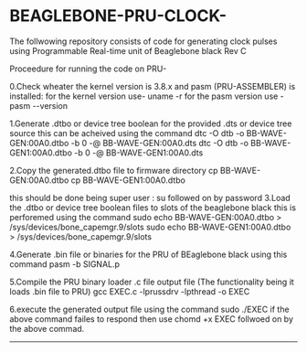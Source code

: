 # BEAGLEBONE-PRU-CLOCK-
The follwowing repository consists of code for generating clock pulses using Programmable Real-time unit of Beaglebone black Rev C

Proceedure for running the code on PRU-

0.Check wheater the kernel version is 3.8.x and pasm (PRU-ASSEMBLER) is installed:
for the kernel version use- uname -r
for the pasm version use - pasm --version

1.Generate .dtbo or device tree boolean for the provided .dts or device tree source this can be acheived using the command 
dtc -O dtb -o BB-WAVE-GEN:00A0.dtbo -b 0 -@ BB-WAVE-GEN:00A0.dts
dtc -O dtb -o BB-WAVE-GEN1:00A0.dtbo -b 0 -@ BB-WAVE-GEN1:00A0.dts

2.Copy the generated.dtbo file to firmware directory 
cp BB-WAVE-GEN:00A0.dtbo
cp BB-WAVE-GEN1:00A0.dtbo

this should be done being super user : su followed on by password
3.Load the .dtbo or device tree boolean files to slots of the beaglebone black this is perforemed using the command
sudo echo BB-WAVE-GEN:00A0.dtbo > /sys/devices/bone_capemgr.9/slots
sudo echo BB-WAVE-GEN1:00A0.dtbo > /sys/devices/bone_capemgr.9/slots

4.Generate .bin file or binaries for the PRU of BEaglebone black using this command
pasm -b SIGNAL.p

5.Compile the PRU binary loader .c file output file (The functionality being it loads .bin file to PRU)
gcc EXEC.c -lprussdrv -lpthread -o EXEC

6.execute the generated output file using the command 
sudo ./EXEC
if the above command failes to respond then use chomd +x EXEC
follwoed on by the above commad.

____________________________________________________________________________________________________________________________________
